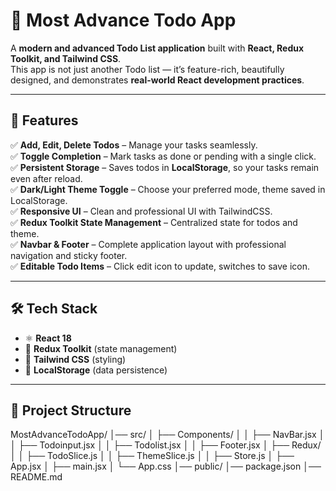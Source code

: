 # 📝 Most Advance Todo App  

A **modern and advanced Todo List application** built with **React, Redux Toolkit, and Tailwind CSS**.  
This app is not just another Todo list — it’s feature-rich, beautifully designed, and demonstrates **real-world React development practices**.  

---

## 🚀 Features

✅ **Add, Edit, Delete Todos** – Manage your tasks seamlessly.  
✅ **Toggle Completion** – Mark tasks as done or pending with a single click.  
✅ **Persistent Storage** – Saves todos in **LocalStorage**, so your tasks remain even after reload.  
✅ **Dark/Light Theme Toggle** – Choose your preferred mode, theme saved in LocalStorage.  
✅ **Responsive UI** – Clean and professional UI with TailwindCSS.  
✅ **Redux Toolkit State Management** – Centralized state for todos and theme.  
✅ **Navbar & Footer** – Complete application layout with professional navigation and sticky footer.  
✅ **Editable Todo Items** – Click edit icon to update, switches to save icon.  

---

## 🛠️ Tech Stack

- ⚛️ **React 18**  
- 🎯 **Redux Toolkit** (state management)  
- 🎨 **Tailwind CSS** (styling)  
- 💾 **LocalStorage** (data persistence)  

---

## 📂 Project Structure
MostAdvanceTodoApp/
│── src/
│ ├── Components/
│ │ ├── NavBar.jsx
│ │ ├── Todoinput.jsx
│ │ ├── Todolist.jsx
│ │ ├── Footer.jsx
│ ├── Redux/
│ │ ├── TodoSlice.js
│ │ ├── ThemeSlice.js
│ │ ├── Store.js
│ ├── App.jsx
│ ├── main.jsx
│ └── App.css
│── public/
│── package.json
│── README.md
